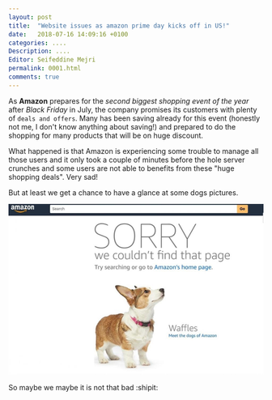 ```yaml
---
layout: post
title:  "Website issues as amazon prime day kicks off in US!"
date:   2018-07-16 14:09:16 +0100
categories: ....
Description: .... 
Editor: Seifeddine Mejri
permalink: 0001.html
comments: true
---
```


As **Amazon** prepares for the  *second biggest shopping event of the year* after *Black Friday* in July, the company promises its customers with plenty of `deals and offers`. Many has been saving already for this event (honestly not me, I don't know anything about saving!) and prepared to do the shopping for many products that will be on huge discount.


What happened is that Amazon is experiencing some trouble to manage all those users and it only took a couple of minutes before the hole server crunches and some users are not able to benefits from these "huge shopping deals". Very sad!

But at least we get a chance to have a glance at some dogs pictures. 

![Img_dog](https://github.com/seifedd/Reality/blob/master/img/dog.jpg "Image_dog")

So maybe we maybe it is not that bad :shipit:




  